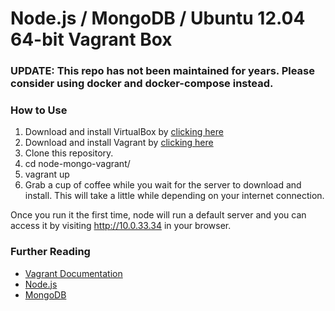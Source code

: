 # Node.js / MongoDB / Ubuntu 12.04 64-bit Vagrant Box

### UPDATE: This repo has not been maintained for years. Please consider using docker and docker-compose instead.

### How to Use
1. Download and install VirtualBox by [clicking here](https://www.virtualbox.org/wiki/Downloads)
2. Download and install Vagrant by [clicking here](http://downloads.vagrantup.com/)
3. Clone this repository.
4. cd node-mongo-vagrant/
5. vagrant up
6. Grab a cup of coffee while you wait for the server to download and install. This will take a little while depending on your internet connection.

Once you run it the first time, node will run a default server and you can access it by visiting http://10.0.33.34 in your browser.

### Further Reading
- [Vagrant Documentation](http://docs.vagrantup.com/)
- [Node.js](http://nodejs.org/api/)
- [MongoDB](http://docs.mongodb.org)
